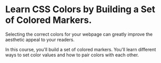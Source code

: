 # Learn CSS Colors by Building a Set of Colored Markers.
  Selecting the correct colors for your webpage can greatly improve the aesthetic appeal to your readers.

  In this course, you'll build a set of colored markers. You'll learn different ways to set color values and how to pair colors with each other.